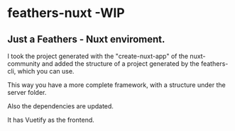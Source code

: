 # feathers-nuxt -WIP

## Just a Feathers - Nuxt enviroment.

I took the project generated with the "create-nuxt-app" of the nuxt-community and added the structure of a project generated by the feathers-cli, which you can use.

This way you have a more complete framework, with a structure under the server folder.

Also the dependencies are updated.

It has Vuetify as the frontend.

